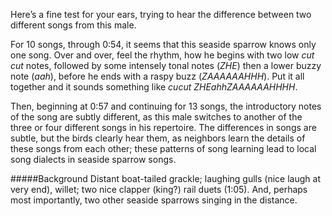 Here’s a fine test for your ears, trying to hear the difference between two different songs from this male.

For 10 songs, through 0:54, it seems that this seaside sparrow knows only one song. Over and over, feel the rhythm, how he begins with two low _cut cut_ notes, followed by some intensely tonal notes (_ZHE_) then a lower buzzy note (_aah_), before he ends with a raspy buzz (_ZAAAAAAHHH_). Put it all together and it sounds something like _cucut ZHEahhZAAAAAAHHHH_.

Then, beginning at 0:57 and continuing for 13 songs, the introductory notes of the song are subtly different, as this male switches to another of the three or four different songs in his repertoire. The differences in songs are subtle, but the birds clearly hear them, as neighbors learn the details of these songs from each other; these patterns of song learning lead to local song dialects in seaside sparrow songs.

#####Background
Distant boat-tailed grackle; laughing gulls (nice laugh at very end), willet; two nice clapper (king?) rail duets (1:05). And, perhaps most importantly, two other seaside sparrows singing in the distance.
